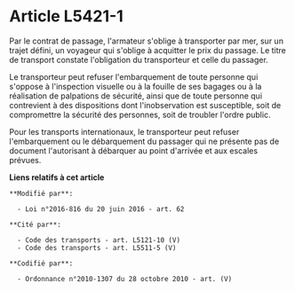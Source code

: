 # Article L5421-1

Par le contrat de passage, l'armateur s'oblige à transporter par mer, sur un trajet défini, un voyageur qui s'oblige à
acquitter le prix du passage. Le titre de transport constate l'obligation du transporteur et celle du passager.

Le transporteur peut refuser l'embarquement de toute personne qui s'oppose à l'inspection visuelle ou à la fouille de ses
bagages ou à la réalisation de palpations de sécurité, ainsi que de toute personne qui contrevient à des dispositions dont
l'inobservation est susceptible, soit de compromettre la sécurité des personnes, soit de troubler l'ordre public.  

Pour les transports internationaux, le transporteur peut refuser l'embarquement ou le débarquement du passager qui ne
présente pas de document l'autorisant à débarquer au point d'arrivée et aux escales prévues.

**Liens relatifs à cet article**

	**Modifié par**:

	  - Loi n°2016-816 du 20 juin 2016 - art. 62

	**Cité par**:

	  - Code des transports - art. L5121-10 (V)
	  - Code des transports - art. L5511-5 (V)

	**Codifié par**:

	  - Ordonnance n°2010-1307 du 28 octobre 2010 - art. (V)
